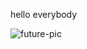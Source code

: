 hello everybody

![future-pic](https://github.com/conradbuck/simple-link-tree/images/9433cc008e2fac9847ab0e76310d3130b9735f92/tumblr_04eb4693f411ab74e476d0a1408edc01_d57e9160_1280.jpg)
